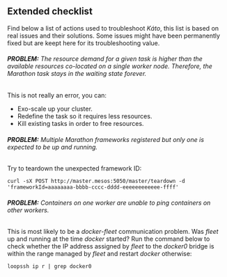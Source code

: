 ## Extended checklist

Find below a list of actions used to troubleshoot *Káto*, this list is based on real issues and their solutions.
Some issues might have been permanently fixed but are keept here for its troubleshooting value.

###### **PROBLEM:** *The resource demand for a given task is higher than the available resources co-located on a single worker node. Therefore, the Marathon task stays in the waiting state forever.*

This is not really an error, you can:
- Exo-scale up your cluster.
- Redefine the task so it requires less resources.
- Kill existing tasks in order to free resources.

###### **PROBLEM:** *Multiple Marathon frameworks registered but only one is expected to be up and running.*

Try to teardown the unexpected framework ID:

```
curl -sX POST http://master.mesos:5050/master/teardown -d 'frameworkId=aaaaaaaa-bbbb-cccc-dddd-eeeeeeeeeeee-ffff'
```

###### **PROBLEM:** *Containers on one worker are unable to ping containers on other workers.*

This is most likely to be a *docker*-*fleet* communication problem. Was *fleet* up and running at the time *docker* started? Run the command below to check whether the IP address assigned by *fleet* to the *docker0* bridge is within the range managed by *fleet* and restart *docker* otherwise:

```
loopssh ip r | grep docker0
```
